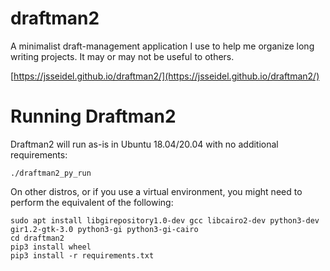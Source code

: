# draftman2

A minimalist draft-management application I use to help me organize long writing
projects. It may or may not be useful to others.

[https://jsseidel.github.io/draftman2/](https://jsseidel.github.io/draftman2/)

# Running Draftman2

Draftman2 will run as-is in Ubuntu 18.04/20.04 with no additional
requirements:

```
./draftman2_py_run
```

On other distros, or if you use a virtual environment, you might need to
perform the equivalent of the following:

```
sudo apt install libgirepository1.0-dev gcc libcairo2-dev python3-dev gir1.2-gtk-3.0 python3-gi python3-gi-cairo
cd draftman2
pip3 install wheel
pip3 install -r requirements.txt
```

